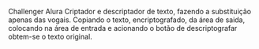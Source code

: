 Challenger Alura
Criptador e descriptador de texto, fazendo a substituição apenas das vogais.
Copiando o texto, encriptografado, da área de saida, colocando na área de entrada e acionando o botão de descriptografar obtem-se o texto original. 
